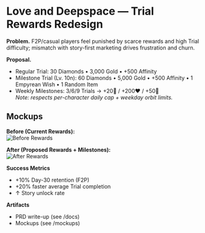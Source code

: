 # Love and Deepspace — Trial Rewards Redesign

**Problem.** F2P/casual players feel punished by scarce rewards and high Trial difficulty; mismatch with story-first marketing drives frustration and churn.

**Proposal.**
- Regular Trial: 30 Diamonds • 3,000 Gold • +500 Affinity  
- Milestone Trial (Lv. 10n): 60 Diamonds • 5,000 Gold • +500 Affinity • 1 Empyrean Wish • 1 Random Item  
- Weekly Milestones: 3/6/9 Trials → +20💎 / +200❤️ / +50💎  
*Note: respects per-character daily cap + weekday orbit limits.*

## Mockups

**Before (Current Rewards):**  
![Before Rewards](./current_rewards.png)

**After (Proposed Rewards + Milestones):**  
![After Rewards](./proposed-rewards.png)

**Success Metrics**
- +10% Day-30 retention (F2P)
- +20% faster average Trial completion
- ↑ Story unlock rate

**Artifacts**
- PRD write-up (see /docs)
- Mockups (see /mockups)
